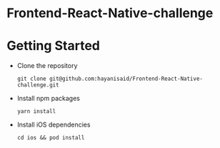 # Frontend-React-Native-challenge


# Getting Started
 - Clone the repository
    ```
    git clone git@github.com:hayanisaid/Frontend-React-Native-challenge.git
    ```
    
- Install npm packages
  ```
  yarn install
  ```
- Install iOS dependencies
  ```
  cd ios && pod install
  ```


